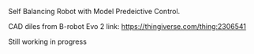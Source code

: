Self Balancing Robot with Model Predeictive Control.

CAD diles from B-robot Evo 2
link: https://thingiverse.com/thing:2306541

Still working in progress
